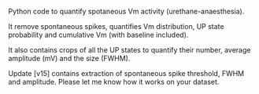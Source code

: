 Python code to quantify spotaneous Vm activity (urethane-anaesthesia).

It remove spontaneous spikes, quantifies Vm distribution, UP state probability and cumulative Vm (with baseline included).

It also contains crops of all the UP states to quantify their number, average amplitude (mV) and the size (FWHM).

Update [v15] contains extraction of spontaneous spike threshold, FWHM and amplitude. Please let me know how it works on your dataset.
